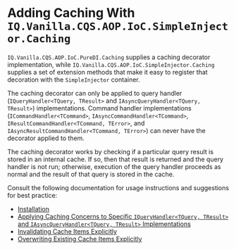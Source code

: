 # Adding Caching With `IQ.Vanilla.CQS.AOP.IoC.SimpleInjector.Caching`

`IQ.Vanilla.CQS.AOP.IoC.PureDI.Caching` supplies a caching decorator implementation, while `IQ.Vanilla.CQS.AOP.IoC.SimpleInjector.Caching` supplies a set of extension methods that make it easy to register that decoration with the `SimpleInjector` container.

The caching decorator can only be applied to query handler (`IQueryHandler<TQuery, TResult>` and `IAsyncQueryHandler<TQuery, TResult>`) implementations.  Command handler implementations (`ICommandHandler<TCommand>`, `IAsyncCommandHandler<TCommand>`, `IResultCommandHandler<TCommand, TError>`, and `IAsyncResultCommandHandler<TCommand, TError>`) can never have the decorator applied to them.

The caching decorator works by checking if a particular query result is stored in an internal cache.  If so, then that result is returned and the query handler is not run; otherwise, execution of the query handler proceeds as normal and the result of that query is stored in the cache.

Consult the following documentation for usage instructions and suggestions for best practice:
- [Installation](installation.md)
- [Applying Caching Concerns to Specific `IQueryHandler<TQuery, TResult>` and `IAsyncQueryHandler<TQuery, TResult>` Implementations](applyingCaching.md)
- [Invalidating Cache Items Explicitly](cacheInvalidation.md)
- [Overwriting Existing Cache Items Explicitly](cacheOverwriting.md)